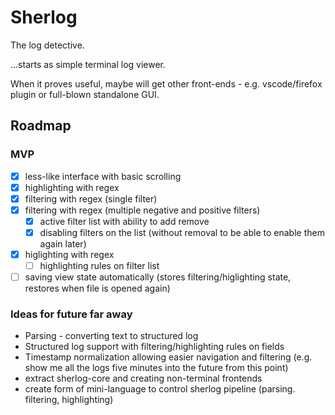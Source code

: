 # Sherlog

The log detective.

...starts as simple terminal log viewer.

When it proves useful, maybe will get other front-ends - e.g. vscode/firefox
plugin or full-blown standalone GUI.

## Roadmap

### MVP

- [x] less-like interface with basic scrolling
- [x] highlighting with regex
- [x] filtering with regex (single filter)
- [x] filtering with regex (multiple negative and positive filters)
  - [x] active filter list with ability to add remove
  - [x] disabling filters on the list (without removal to be able to enable
  them again later)
- [x] higlighting with regex
  - [ ] highlighting rules on filter list
- [ ] saving view state automatically
   (stores filtering/higlighting state, restores when file is opened again)

### Ideas for future far away

- Parsing - converting text to structured log
- Structured log support with filtering/highlighting rules on fields
- Timestamp normalization allowing easier navigation and filtering (e.g. show
  me all the logs five minutes into the future from this point)
- extract sherlog-core and creating non-terminal frontends
- create form of mini-language to control sherlog pipeline (parsing.
  filtering, highlighting)
